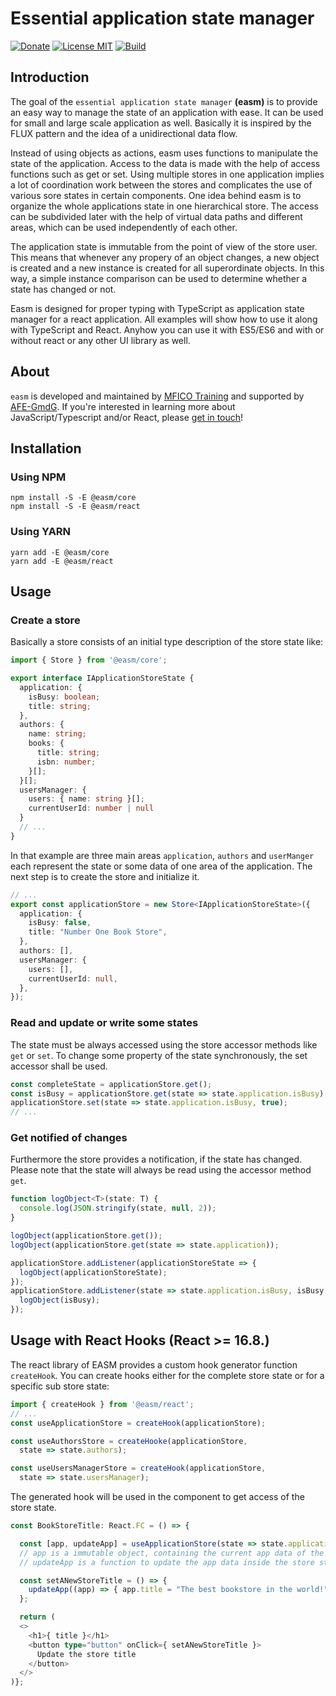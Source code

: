 # Essential application state manager

[![Donate](https://img.shields.io/badge/donate-paypal-blue.svg)](https://paypal.me/dotnetautor)
[![License MIT](https://img.shields.io/badge/license-MIT-green.svg?style=flat-square)](https://github.com/dotnetautor/easm/blob/master/LICENSE.md)
[![Build](https://travis-ci.org/dotnetautor/easm.svg?branch=master)](https://travis-ci.org/dotnetautor/easm)

## Introduction
The goal of the `essential application state manager` **(easm)** is to provide an easy way to manage the state of an application with ease. It can be used for small and large scale application as well. Basically it is inspired by the FLUX pattern and the idea of a unidirectional data flow.

Instead of using objects as actions, easm uses functions to manipulate the state of the application. Access to the data is made with the help of access functions such as get or set. Using multiple stores in one application implies a lot of coordination work between the stores and complicates the use of various sore states in certain components. One idea behind easm is to organize the whole applications state in one hierarchical store. The access can be subdivided later with the help of virtual data paths and different areas, which can be used independently of each other.

The application state is immutable from the point of view of the store user. This means that whenever any propery of an object changes, a new object is created and a new instance is created for all superordinate objects. In this way, a simple instance comparison can be used to determine whether a state has changed or not.

Easm is designed for proper typing with TypeScript as application state manager for a react application. All examples will show how to use it along with TypeScript and React. Anyhow you can use it with ES5/ES6 and with or without react or any other UI library as well.

## About
`easm` is developed and maintained by [MFICO Training](https://mfico.de) and supported by [AFE-GmdG](mailto:afe-gmdg@gmx.de). If you're interested in learning more about JavaScript/Typescript and/or React, please [get in touch](mailto:training@mfico.de)!

## Installation
### Using NPM
```
npm install -S -E @easm/core
npm install -S -E @easm/react
```

### Using YARN
```
yarn add -E @easm/core
yarn add -E @easm/react

```

## Usage
### Create a store
Basically a store consists of an initial type description of the store state like:
```ts
import { Store } from '@easm/core';

export interface IApplicationStoreState {
  application: {
    isBusy: boolean;
    title: string;
  },
  authors: {
    name: string;
    books: {
      title: string;
      isbn: number;
    }[];
  }[];
  usersManager: {
    users: { name: string }[];
    currentUserId: number | null
  }
  // ...
}
```

In that example are three main areas `application`, `authors` and `userManger` each represent the state or some data of one area of the application. The next step is to create the store and initialize it.
```ts
// ...
export const applicationStore = new Store<IApplicationStoreState>({
  application: {
    isBusy: false,
    title: "Number One Book Store",
  },
  authors: [],
  usersManager: {
    users: [],
    currentUserId: null,
  },
});
```

### Read and update or write some states
The state must be always accessed using the store accessor methods like `get` or `set`.
To change some property of the state synchronously, the set accessor shall be used.

```ts
const completeState = applicationStore.get();
const isBusy = applicationStore.get(state => state.application.isBusy);
applicationStore.set(state => state.application.isBusy, true);
// ...
```
### Get notified of changes
Furthermore the store provides a notification, if the state has changed.
Please note that the state will always be read using the accessor method `get`.

```ts
function logObject<T>(state: T) {
  console.log(JSON.stringify(state, null, 2));
}

logObject(applicationStore.get());
logObject(applicationStore.get(state => state.application));

applicationStore.addListener(applicationStoreState => {
  logObject(applicationStoreState);
});
applicationStore.addListener(state => state.application.isBusy, isBusy => {
  logObject(isBusy);
});

```

## Usage with React Hooks (React >= 16.8.)
The react library of EASM provides a custom hook generator function `createHook`.
You can create hooks either for the complete store state or for a specific sub store state:
```ts
import { createHook } from '@easm/react';
// ...
const useApplicationStore = createHook(applicationStore);

const useAuthorsStore = createHooke(applicationStore,
  state => state.authors);

const useUsersManagerStore = createHook(applicationStore,
  state => state.usersManager);
```

The generated hook will be used in the component to get access of the store state.
```ts
const BookStoreTitle: React.FC = () => {

  const [app, updateApp] = useApplicationStore(state => state.application);
  // app is a immutable object, containing the current app data of the store state.
  // updateApp is a function to update the app data inside the store state.

  const setANewStoreTitle = () => {
    updateApp((app) => { app.title = "The best bookstore in the world!" });
  };

  return (
  <>
    <h1>{ title }</h1>
    <button type="button" onClick={ setANewStoreTitle }>
      Update the store title
    </button>
  </>
)};
```
